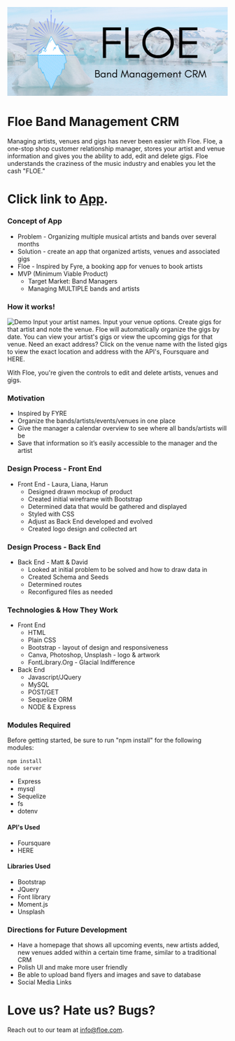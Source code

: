 ![Floe Logo](https://github.com/davidvo1990/project2/blob/master/public/assets/img/floelogo.png)
# Floe Band Management CRM
Managing artists, venues and gigs has never been easier with Floe. Floe, a one-stop shop customer relationship manager, stores your artist and venue information and gives you the ability to add, edit and delete gigs. Floe understands the craziness of the music industry and enables you let the cash "FLOE."

# Click link to [App](https://intense-inlet-84247.herokuapp.com/). 

### Concept of App
* Problem - Organizing multiple musical artists and bands over several months
* Solution - create an app that organized artists, venues and associated gigs
* Floe - Inspired by Fyre, a booking app for venues to book artists
* MVP (Minimum Viable Product)
    * Target Market: Band Managers
    * Managing MULTIPLE bands and artists



### How it works!

![Demo](https://github.com/davidvo1990/project2/blob/master/public/assets/img/demo.gif)
Input your artist names. Input your venue options. Create gigs for that artist and note the venue. Floe will automatically organize the gigs by date.  You can view your artist's gigs or view the upcoming gigs for that venue. Need an exact address? Click on the venue name with the listed gigs to view the exact location and address with the API's, Foursquare and HERE. 

With Floe, you're given the controls to edit and delete artists, venues and gigs.

### Motivation
* Inspired by FYRE
* Organize the bands/artists/events/venues in one place
* Give the manager a calendar overview to see where all
bands/artists will be
* Save that information so it’s easily accessible to the
manager and the artist

### Design Process - Front End
* Front End - Laura, Liana, Harun
    * Designed drawn mockup of product
    * Created initial wireframe with Bootstrap
    * Determined data that would be gathered and displayed
    * Styled with CSS
    * Adjust as Back End developed and evolved
    * Created logo design and collected art

### Design Process - Back End
* Back End - Matt & David
    * Looked at initial problem to be solved and how to draw data in
    * Created Schema and Seeds
    * Determined routes
    * Reconfigured files as needed

### Technologies & How They Work
* Front End
    * HTML
    * Plain CSS
    * Bootstrap - layout of design and responsiveness
    * Canva, Photoshop, Unsplash - logo & artwork
    * FontLibrary.Org - Glacial Indifference
* Back End
    * Javascript/JQuery
    * MySQL
    * POST/GET
    * Sequelize ORM
    * NODE & Express

### Modules Required
Before getting started, be sure to run "npm install" for the following modules:
```
npm install
node server
```
* Express
* mysql
* Sequelize
* fs
* dotenv

#### API's Used
* Foursquare
* HERE

#### Libraries Used
* Bootstrap
* JQuery
* Font library
* Moment.js
* Unsplash

### Directions for Future Development
* Have a homepage that shows all upcoming events, new artists added, new
venues added within a certain time frame, similar to a traditional CRM
* Polish UI and make more user friendly
* Be able to upload band flyers and images and save to database
* Social Media Links

# Love us? Hate us? Bugs?
Reach out to our team at info@floe.com.